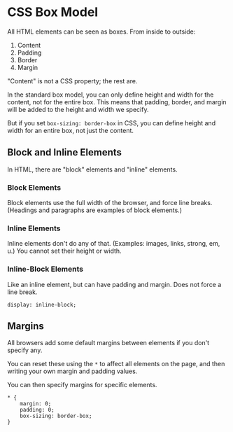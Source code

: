 # CSS Box Model

All HTML elements can be seen as boxes. From inside to outside:

1. Content
2. Padding
3. Border
4. Margin

"Content" is not a CSS property; the rest are.

In the standard box model, you can only define height and width for the content, not for the entire box. This means that padding, border, and margin will be added to the height and width we specify.

But if you set `box-sizing: border-box` in CSS, you can define height and width for an entire box, not just the content.

## Block and Inline Elements

In HTML, there are "block" elements and "inline" elements.

### Block Elements

Block elements use the full width of the browser, and force line breaks. (Headings and paragraphs are examples of block elements.)

### Inline Elements

Inline elements don't do any of that. (Examples: images, links, strong, em, u.) You cannot set their height or width.

### Inline-Block Elements

Like an inline element, but can have padding and margin. Does not force a line break.

`display: inline-block;`

## Margins

All browsers add some default margins between elements if you don't specify any.

You can reset these using the `*` to affect all elements on the page, and then writing your own margin and padding values.

You can then specify margins for specific elements.

```
* {
	margin: 0;
	padding: 0;
	box-sizing: border-box;
}
```